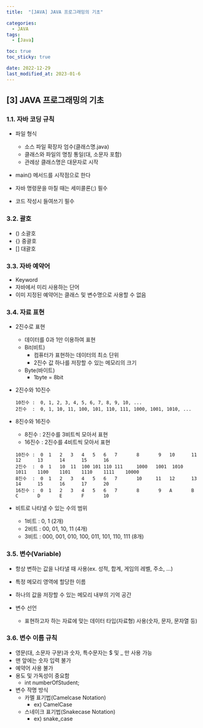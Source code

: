 ```yaml
---
title:  "[JAVA] JAVA 프로그래밍의 기초" 

categories:
  - JAVA
tags:
  - [Java]

toc: true
toc_sticky: true

date: 2022-12-29
last_modified_at: 2023-01-6
---
```

[3] JAVA 프로그래밍의 기초
----
### 1.1. 자바 코딩 규칙

- 파일 형식

    - 소스 파일 확장자 엄수(클래스명.java)
    - 클래스와 파일의 명칭 통일(대, 소문자 포함)
    - 관례상 클래스명은 대문자로 시작

- main() 메서드를 시작점으로 한다        

- 자바 명령문을 마칠 때는 세미콜론(;) 필수

- 코드 작성시 들여쓰기 필수

### 3.2. 괄호

-   ()  소괄호
-   {}  중괄호
-   []  대괄호 

### 3.3. 자바 예약어

- Keyword
- 자바에서 미리 사용하는 단어
- 이미 지정된 예약어는 클래스 및 변수명으로 사용할 수 없음

### 3.4. 자료 표현
    
- 2진수로 표현
    - 데이터를 0과 1만 이용하여 표현
    - Bit(비트)
        - 컴퓨터가 표현하는 데이터의 최소 단위
        - 2진수 값 하나를 저장할 수 있는 메모리의 크기 
    - Byte(바이트)
        - 1byte = 8bit       

- 2진수와 10진수

    ```
    10진수 :  0, 1, 2, 3, 4, 5, 6, 7, 8, 9, 10, ...
    2진수  :  0, 1, 10, 11, 100, 101, 110, 111, 1000, 1001, 1010, ...
    ```

- 8진수와 16진수
    - 8진수 : 2진수를 3비트씩 모아서 표현
    - 16진수 : 2진수를 4비트씩 모아서 표현  
    
    ```
    10진수 :  0  1   2   3   4   5   6   7       8       9   10      11      12      13      14      15      16
    2진수  :  0  1   10  11  100 101 110 111     1000   1001  1010   1011    1100    1101    1110    1111    10000
    8진수  :  0  1   2   3   4   5   6   7       10     11   12      13      14      15      16      17      20
    16진수 :  0  1   2   3   4   5   6   7       8       9   A       B       C       D       E       F       10
    ```

- 비트로 나타낼 수 있는 수의 범위
    
    - 1비트 : 0, 1 (2개)
    - 2비트 : 00, 01, 10, 11 (4개)
    - 3비트 : 000, 001, 010, 100, 011, 101, 110, 111 (8개)

### 3.5. 변수(Variable)

- 항상 변하는 값을 나타낼 때 사용(ex. 성적, 합계, 게임의 레벨, 주소, ...)

- 특정 메모리 영역에 할당한 이름 

- 하나의 값을 저장할 수 있는 메모리 내부의 기억 공간 

- 변수 선언 
    
    - 표현하고자 하는 자료에 맞는 데이터 타입(자료형) 사용(숫자, 문자, 문자열 등)
        

### 3.6. 변수 이름 규칙

- 영문(대, 소문자 구분)과 숫자, 특수문자는 $ 및 _ 만 사용 가능
- 맨 앞에는 숫자 입력 불가
- 예약어 사용 불가 
- 용도 및 가독성이 중요함
    - int numberOfStudent;   
- 변수 작명 방식
    - 카멜 표기법(Camelcase Notation)
        - ex) CamelCase
    - 스네이크 표기법(Snakecase Notation)
        - ex) snake_case
